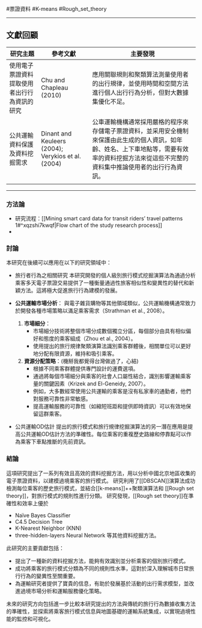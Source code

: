 #票證資料  #K-means #Rough_set_theory 

---

## 文獻回顧

| 研究主題                   | 參考文獻                                               | 主要發現                                                                                             |
| ---------------------- | -------------------------------------------------- | ------------------------------------------------------------------------------------------------ |
| 使用電子票證資料提取使用者出行行為資訊的研究 | Chu and Chapleau (2010)                            | 應用關聯規則和聚類算法測量使用者的出行規律，並使用時間和空間方法進行個人出行行為分析，但對大數據集優化不足。                                           |
| 公共運輸資料保護及資料挖掘需求        | Dinant and Keuleers (2004); Verykios et al. (2004) | 公車運輸機構通常採用嚴格的程序來存儲電子票證資料，並采用安全機制來保護由此生成的個人資訊，如年齡、姓名、上下車地點等，需要有效率的資料挖掘方法來從這些不完整的資料集中推論使用者的出行行為資訊。 |
|                        |                                                    |                                                                                                  |

---
### 方法論

- 研究流程：[[Mining smart card data for transit riders’ travel patterns 1#^xqzshi7kwqf|Flow chart of the study research process]]
- 
### 討論

本研究在後續可以應用在以下的研究領域中：

- 旅行者行為之相關研究
	本研究開發的個人級別旅行模式挖掘演算法為通過分析乘客多天電子票證交易提供了一種衡量通過性旅客相似性和變異性的替代和新穎方法。這將極大促進旅行行為建模的發展。

- **公共運輸市場分析**：
    與電子雜貨購物等其他領域類似，公共運輸機構通常致力於開發各種市場策略以滿足乘客需求（Strathman et al., 2008）。
	1. **市場細分**：
	    - 市場細分技術將整個市場分成數個獨立分區，每個部分由具有相似偏好和態度的乘客組成（Zhou et al., 2004）。
	    - 使用提出的旅行規律聚類演算法識別乘客群體後，相關單位可以更好地分配有限資源，維持和吸引乘客。
	2. **資源分配策略**：(機掰我都覺得台灣做過了，心結)
	    - 根據不同乘客群體提供專門設計的運費選項。
	    - 通過將每個市場細分與乘客的社會人口屬性結合，識別影響運輸乘客量的關鍵因素（Krizek and El-Geneidy, 2007）。
	    - 例如，大多數經常使用公共運輸的乘客是沒有私家車的通勤者，他們對服務可靠性非常敏感。
	    - 提高運輸服務的可靠性（如縮短班距和提供即時資訊）可以有效地保留這群乘客。

- 公共運輸OD估計
	提出的旅行模式和旅行規律挖掘演算法的另一潛在應用是提高公共運輸OD估計方法的準確性。每位乘客的重複歷史路線和停靠點可以作為乘客下車點推斷的先前資訊。

### 結論

這項研究提出了一系列有效且高效的資料挖掘方法，用以分析中國北京地區收集的電子票證資料，以建模過境乘客的旅行模式。
研究利用了[[DBSCAN]]演算法成功檢測每位乘客的歷史旅行模式，並結合[[k-means]]++聚類演算法和 [[Rough set theory]]，對旅行模式的規則性進行分類。
研究發現，[[Rough set theory]]在準確性和效率上優於
- Naïve Bayes Classifier
- C4.5 Decision Tree
- K-Nearest Neighbor (KNN)
- three-hidden-layers Neural Network
等其他資料挖掘方法。

此研究的主要貢獻包括：
- 提出了一種新的資料挖掘方法，能夠有效識別並分析乘客的個別旅行模式。
- 成功將乘客的旅行模式分類為不同的規則性水準，這對於深入理解城市日常旅行行為的變異性至關重要。
- 為運輸研究者提供了寶貴的信息，有助於發展基於活動的出行需求模型，並改進過境市場分析和運輸服務優化策略。

未來的研究方向包括進一步比較本研究提出的方法與傳統的旅行行為數據收集方法的準確性，並探索將乘客旅行模式信息與地圖基礎的運輸系統集成，以實現過境性能的監控和可視化。
